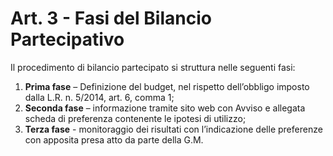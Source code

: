 # Art. 3 - Fasi del Bilancio Partecipativo

Il procedimento di bilancio partecipato si struttura nelle seguenti fasi: 
1. **Prima fase** – Definizione del budget, nel rispetto dell’obbligo imposto dalla L.R. n. 5/2014, art. 6, comma 1;
2. **Seconda fase** – informazione tramite sito web con Avviso e allegata scheda di preferenza contenente le ipotesi di utilizzo;
3. **Terza fase** - monitoraggio dei risultati con l’indicazione delle preferenze con apposita presa atto da parte della G.M.
